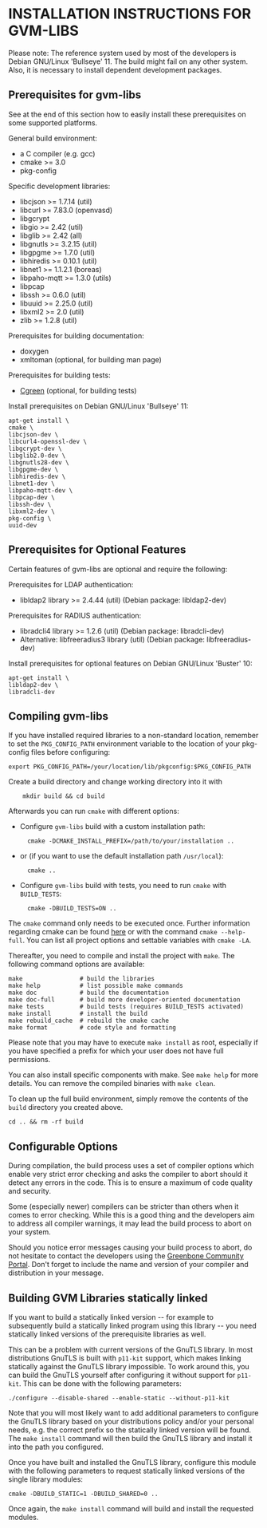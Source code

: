 INSTALLATION INSTRUCTIONS FOR GVM-LIBS
======================================

Please note: The reference system used by most of the developers is Debian
GNU/Linux 'Bullseye' 11. The build might fail on any other system. Also, it is
necessary to install dependent development packages.

Prerequisites for gvm-libs
--------------------------

See at the end of this section how to easily install these prerequisites on
some supported platforms.

General build environment:
* a C compiler (e.g. gcc)
* cmake >= 3.0
* pkg-config

Specific development libraries:
* libcjson >= 1.7.14 (util)
* libcurl >= 7.83.0 (openvasd)
* libgcrypt
* libgio >= 2.42 (util)
* libglib >= 2.42 (all)
* libgnutls >= 3.2.15 (util)
* libgpgme >= 1.7.0 (util)
* libhiredis >= 0.10.1 (util)
* libnet1 >= 1.1.2.1 (boreas)
* libpaho-mqtt >= 1.3.0 (utils)
* libpcap
* libssh >= 0.6.0 (util)
* libuuid >= 2.25.0 (util)
* libxml2 >= 2.0 (util)
* zlib >= 1.2.8 (util)

Prerequisites for building documentation:
* doxygen
* xmltoman (optional, for building man page)

Prerequisites for building tests:
* [Cgreen](https://cgreen-devs.github.io/cgreen/cgreen-guide-en.html#_installing_cgreen) (optional, for building tests)

Install prerequisites on Debian GNU/Linux 'Bullseye' 11:

    apt-get install \
    cmake \
    libcjson-dev \
    libcurl4-openssl-dev \
    libgcrypt-dev \
    libglib2.0-dev \
    libgnutls28-dev \
    libgpgme-dev \
    libhiredis-dev \
    libnet1-dev \
    libpaho-mqtt-dev \
    libpcap-dev \
    libssh-dev \
    libxml2-dev \
    pkg-config \
    uuid-dev

Prerequisites for Optional Features
-----------------------------------

Certain features of gvm-libs are optional and require the following:

Prerequisites for LDAP authentication:
* libldap2 library >= 2.4.44 (util) (Debian package: libldap2-dev)

Prerequisites for RADIUS authentication:
* libradcli4 library >= 1.2.6 (util) (Debian package: libradcli-dev)
* Alternative: libfreeradius3 library (util) (Debian package: libfreeradius-dev)

Install prerequisites for optional features on Debian GNU/Linux 'Buster' 10:

    apt-get install \
    libldap2-dev \
    libradcli-dev

Compiling gvm-libs
------------------

If you have installed required libraries to a non-standard location, remember to
set the `PKG_CONFIG_PATH` environment variable to the location of your pkg-config
files before configuring:

    export PKG_CONFIG_PATH=/your/location/lib/pkgconfig:$PKG_CONFIG_PATH

Create a build directory and change working directory into it with

        mkdir build && cd build

Afterwards you can run `cmake` with different options:
* Configure `gvm-libs` build with a custom installation path:

        cmake -DCMAKE_INSTALL_PREFIX=/path/to/your/installation ..

* or (if you want to use the default installation path `/usr/local`):

        cmake ..

* Configure `gvm-libs` build with tests, you need to run `cmake` with `BUILD_TESTS`:

        cmake -DBUILD_TESTS=ON ..

The `cmake` command only needs to be executed once. Further information regarding cmake can be found [here](https://cmake.org/cmake/help/latest/manual/cmake.1.html#) or with the command `cmake --help-full`.
You can list all project options and settable variables with `cmake -LA`.

Thereafter, you need to compile and install the project with `make`.
The following command options are available:

    make                # build the libraries
    make help           # list possible make commands
    make doc            # build the documentation
    make doc-full       # build more developer-oriented documentation
    make tests          # build tests (requires BUILD_TESTS activated)
    make install        # install the build
    make rebuild_cache  # rebuild the cmake cache
    make format         # code style and formatting

Please note that you may have to execute `make install` as root, especially if
you have specified a prefix for which your user does not have full permissions.

You can also install specific components with make. See `make help` for more details.
You can remove the compiled binaries with `make clean`.

To clean up the full build environment, simply remove the contents of the `build`
directory you created above.

    cd .. && rm -rf build


Configurable Options
--------------------

During compilation, the build process uses a set of compiler options which
enable very strict error checking and asks the compiler to abort should it detect
any errors in the code. This is to ensure a maximum of code quality and
security.

Some (especially newer) compilers can be stricter than others when it comes
to error checking. While this is a good thing and the developers aim to address
all compiler warnings, it may lead the build process to abort on your system.

Should you notice error messages causing your build process to abort, do not
hesitate to contact the developers using the [Greenbone Community
Portal](https://community.greenbone.net/c/gse). Don't forget to include the
name and version of your compiler and distribution in your message.


Building GVM Libraries statically linked
----------------------------------------

If you want to build a statically linked version -- for example to subsequently
build a statically linked program using this library -- you need statically
linked versions of the prerequisite libraries as well.

This can be a problem with current versions of the GnuTLS library. In most
distributions GnuTLS is built with `p11-kit` support, which makes linking
statically against the GnuTLS library impossible. To work around this, you can
build the GnuTLS yourself after configuring it without support for `p11-kit`. This
can be done with the following parameters:

    ./configure --disable-shared --enable-static --without-p11-kit

Note that you will most likely want to add additional parameters to configure
the GnuTLS library based on your distributions policy and/or your personal
needs, e.g. the correct prefix so the statically linked version will be found.
The `make install` command will then build the GnuTLS library and install it
into the path you configured.

Once you have built and installed the GnuTLS library, configure this module
with the following parameters to request statically linked versions of
the single library modules:

    cmake -DBUILD_STATIC=1 -DBUILD_SHARED=0 ..

Once again, the `make install` command will build and install the requested
modules.
